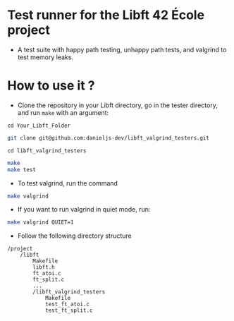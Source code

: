 # Test runner for the Libft 42 École project
- A test suite with happy path testing, unhappy path tests, and valgrind to test memory leaks.

# How to use it ?
- Clone the repository in your Libft directory, go in the tester directory, and run `make` with an argument:

```shell
cd Your_Libft_Folder
```
```bash
git clone git@github.com:danieljs-dev/libft_valgrind_testers.git
```
```shell
cd libft_valgrind_testers
```
```bash
make
make test
```

- To test valgrind, run the command
```bash
make valgrind
```

- If you want to run valgrind in quiet mode, run:
```bash
make valgrind QUIET=1
```

- Follow the following directory structure
```
/project
    /libft
        Makefile
        libft.h
        ft_atoi.c
        ft_split.c
        ...
        /libft_valgrind_testers
            Makefile
            test_ft_atoi.c
            test_ft_split.c
```
